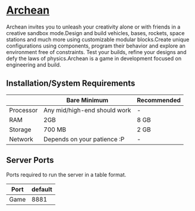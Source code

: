 # [Archean](https://archean.space/) 

Archean invites you to unleash your creativity alone or with friends in a creative sandbox mode.Design and build vehicles, bases, rockets, space stations and much more using customizable modular blocks.Create unique configurations using components, program their behavior and explore an environment free of constraints.
Test your builds, refine your designs and defy the laws of physics.Archean is a game in development focused on engineering and build.

## Installation/System Requirements
|  | Bare Minimum | Recommended |
|---------|---------|---------|
| Processor | Any mid/high-end should work | -|
| RAM | 2GB | 8 GB |
| Storage | 700 MB | 2 GB |
| Network | Depends on your patience :P |- |

## Server Ports

Ports required to run the server in a table format.

| Port    | default |
|---------|---------|
| Game    | 8881    |